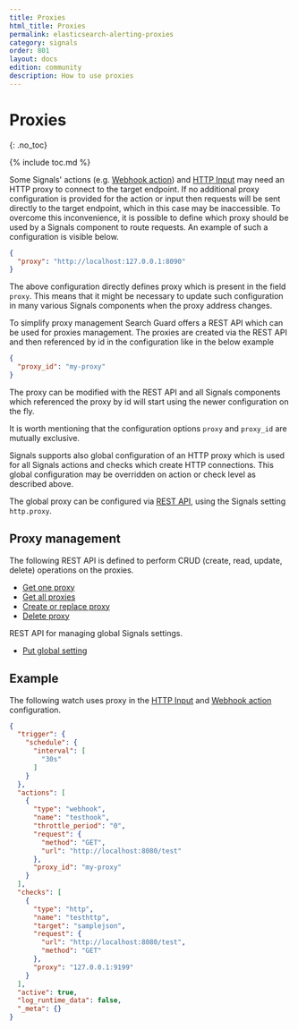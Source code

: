 ```yaml
---
title: Proxies
html_title: Proxies
permalink: elasticsearch-alerting-proxies
category: signals
order: 801
layout: docs
edition: community
description: How to use proxies
---
```


<!--- Copyright 2023 floragunn GmbH -->

# Proxies
{: .no_toc}

{% include toc.md %}

Some Signals' actions (e.g. [Webhook action](elasticsearch-alerting-actions-webhook)) and [HTTP Input](elasticsearch-alerting-inputs-http)
may need an HTTP proxy to connect to the target endpoint. If no additional proxy configuration is provided for the action or input then
requests will be sent directly to the target endpoint, which in this case may be inaccessible. To overcome this inconvenience, 
it is possible to define which proxy should be used by a Signals component to route requests. An example of 
such a configuration is visible below.

```json
{
  "proxy": "http://localhost:127.0.0.1:8090"
}
```

The above configuration directly defines proxy which is present in the field `proxy`. This means that it might be necessary to update 
such configuration in many various Signals components when the proxy address changes.

To simplify proxy management Search Guard offers a REST API which can be used for proxies management. The proxies are created
via the REST API and then referenced by id in the configuration like in the below example
```json
{
  "proxy_id": "my-proxy"
}
```

The proxy can be modified with the REST API and all Signals components which referenced the proxy by id will start using the newer configuration
on the fly.

It is worth mentioning that the configuration options `proxy` and `proxy_id` are mutually exclusive.

Signals supports also global configuration of an HTTP proxy which is used for all Signals actions and checks which create HTTP connections.
This global configuration may be overridden on action or check level as described above. 

The global proxy can be configured via [REST API](elasticsearch-alerting-rest-api-settings-put), using the Signals setting `http.proxy`. 

## Proxy management

The following REST API is defined to perform CRUD (create, read, update, delete) operations on the proxies.
* [Get one proxy](./rest_api_proxy_get_one.md)
* [Get all proxies](./rest_api_proxy_get_all.md)
* [Create or replace proxy](./rest_api_proxy_create_or_replace.md)
* [Delete proxy](./rest_api_proxy_delete.md)

REST API for managing global Signals settings.
* [Put global setting](elasticsearch-alerting-rest-api-settings-put)

## Example
The following watch uses proxy in the [HTTP Input](elasticsearch-alerting-inputs-http) and 
[Webhook action](elasticsearch-alerting-actions-webhook) configuration.
```json
{
  "trigger": {
    "schedule": {
      "interval": [
        "30s"
      ]
    }
  },
  "actions": [
    {
      "type": "webhook",
      "name": "testhook",
      "throttle_period": "0",
      "request": {
        "method": "GET",
        "url": "http://localhost:8080/test"
      },
      "proxy_id": "my-proxy"
    }
  ],
  "checks": [
    {
      "type": "http",
      "name": "testhttp",
      "target": "samplejson",
      "request": {
        "url": "http://localhost:8080/test",
        "method": "GET"
      },
      "proxy": "127.0.0.1:9199"
    }
  ],
  "active": true,
  "log_runtime_data": false,
  "_meta": {}
}
```
